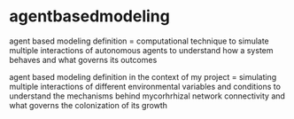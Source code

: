 # agentbasedmodeling

agent based modeling definition = computational technique to simulate multiple interactions of autonomous agents to understand how a system behaves and what governs its outcomes

agent based modeling definition in the context of my project = simulating multiple interactions of different environmental variables and conditions to understand the mechanisms behind mycorhrhizal network connectivity and what governs the colonization of its growth

